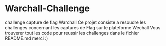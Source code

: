 # Warchall-Challenge
challenge capture de flag Warchall
Ce projet consiste a resoudre les challenges concernant les captures de Flag sur le plateforme Wechall
Vous trouverer tout les code pour reussir les challenges dans le fichier README.md
merci :)

